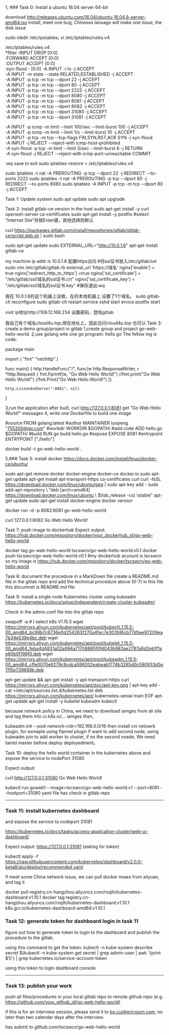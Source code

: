 
1, ### Task 0: Install a ubuntu 16.04 server 64-bit

download http://releases.ubuntu.com/16.04/ubuntu-16.04.6-server-amd64.iso install, meet one bug, Chineses lanuage will make one issue, the disk issue

sudo mkdir /etc/ipstables; vi /etc/iptables/rules.v4

/etc/iptables/rules.v4   
*filter :INPUT DROP [0:0]   
:FORWARD ACCEPT [0:0]   
:OUTPUT ACCEPT [0:0]     
:syn-flood - [0:0] -A INPUT -i lo -j ACCEPT     
-A INPUT -m state --state RELATED,ESTABLISHED -j ACCEPT   
-A INPUT -p tcp -m tcp --dport 22 -j ACCEPT   
-A INPUT -p tcp -m tcp --dport 80 -j ACCEPT   
-A INPUT -p tcp -m tcp --dport 2222 -j ACCEPT   
-A INPUT -p tcp -m tcp --dport 8080 -j ACCEPT   
-A INPUT -p tcp -m tcp --dport 8081 -j ACCEPT   
-A INPUT -p tcp -m tcp --dport 8082 -j ACCEPT   
-A INPUT -p tcp -m tcp --dport 31080 -j ACCEPT   
-A INPUT -p tcp -m tcp --dport 31081 -j ACCEPT  

-A INPUT -p icmp -m limit --limit 100/sec --limit-burst 100 -j ACCEPT   
-A INPUT -p icmp -m limit --limit 1/s --limit-burst 10 -j ACCEPT   
-A INPUT -p tcp -m tcp --tcp-flags FIN,SYN,RST,ACK SYN -j syn-flood   
-A INPUT -j REJECT --reject-with icmp-host-prohibited   
-A syn-flood -p tcp -m limit --limit 3/sec --limit-burst 6 -j RETURN   
-A syn-flood -j REJECT --reject-with icmp-port-unreachable COMMIT 

:wq save to exit sudo iptables-restore < /etc/iptables/rules.v4


sudo iptables -t nat -A PREROUTING -p tcp --dport 22 -j REDIRECT --to-ports 2222 
sudo iptables -t nat -A PREROUTING -p tcp --dport 80 -j REDIRECT --to-ports 8080 
sudo iptables -A INPUT -p tcp -m tcp --dport 80 -j ACCEPT

Task 1: Update system
sudo apt update sudo apt upgrade

Task 2: install gitlab-ce version in the host
sudo apt-get install -y curl openssh-server ca-certificates sudo apt-get install -y postfix #select “Internet Site”并按Enter键，其他选择则默认

curl https://packages.gitlab.com/install/repositories/gitlab/gitlab-ce/script.deb.sh | sudo bash

sudo apt-get update sudo EXTERNAL_URL="http://10.0.1.6" apt-get install gitlab-ce

my machine ip addr is  10.0.1.6
配置https访问 #将ssl证书放入/etc/gitlab/ssl 
sudo vim /etc/gitlab/gitlab.rb 
external_url 'https://域名' nginx['enable'] = true 
nginx['redirect_http_to_https'] =true 
nginx['ssl_certificate'] = "/etc/gitlab/ssl/域名的ssl证书.crt" 
nginx['ssl_certificate_key'] = "/etc/gitlab/ssl/域名的ssl证书.key" 
#保存退出:wq

我在 10.0.1.6的这个机器上没做，在的本地机器上 设置了1个域名。
sudo gitlab-ctl reconfigure 
sudo gitlab-ctl restart 
service sshd start 
ervice postfix start

visit ip地址http://106.12.168.234 设置密码，登陆gitlab

我自己有个域名cloud4u.top,绑在地址上，因此访问cloud4u.top 也可以
Task 3: create a demo group/project in gitlab
1,create group and project go-web-hello-world. 
2,use golang wite one go program: hello.go 
The fellow ing is code:

package main

import (
"fmt"
"net/http"
)

func main() {
	http.HandleFunc("/", func(w http.ResponseWriter, r *http.Request) {
		fmt.Fprintf(w, "Go Web Hello World!")
		//fmt.print("Go Web Hello World!")
		//fmt.Print("Go Web Hello World!")
	})

	http.ListenAndServe(":8081", nil)
}

3,run the application after built, curl http://127.0.0.1:8081 get "Go Web Hello World!" messages 4, write one Dockerfile to build one image

#source FROM golang:latest 
#author MAINTAINER luopeng "755200@qq.com" 
#workdir WORKDIR $GOPATH/ 
#add code ADD hello.go $GOPATH/ 
#build RUN go build hello.go 
#expose EXPOSE 8081 
#entrypoint ENTRYPOINT ["./hello"]

docker build -t go-web-hello-world .

5,### Task 5: install docker https://docs.docker.com/install/linux/docker-ce/ubuntu/ 

sudo apt-get remove docker docker-engine docker-ce docker.io 
sudo apt-get update apt-get install apt-transport-https ca-certificates curl
curl -fsSL https://download.docker.com/linux/ubuntu/gpg | sudo apt-key add - 
sudo add-apt-repository \ "deb [arch=amd64] https://download.docker.com/linux/ubuntu \ $(lsb_release -cs) \stable" apt-get update 
sudo apt-get install docker-engine 
docker version

docker run -d -p 8082:8081 go-web-hello-world

curl 127.0.0.1:8082 Go Web Hello World!

Task 7: push image to dockerhub
Expect output: https://hub.docker.com/repository/docker/your_dockerhub_id/go-web-hello-world

docker tag go-web-hello-world tscswcn/go-web-hello-world:v0.1 
docker push tscswcn/go-web-hello-world:v0.1 
#my dockerhub acoount is tscswcn
so my image is https://hub.docker.com/repository/docker/tscswcn/go-web-hello-world


Task 8: document the procedure in a MarkDown file
create a README.md file in the gitlab repo and add the technical procedure above (0-7) in this file
this documnet is README.md file.

Task 9: install a single node Kubernetes cluster using kubeadm
https://kubernetes.io/docs/setup/independent/create-cluster-kubeadm/

Check in the admin.conf file into the gitlab repo 

swapoff -a  # I select k8s V1.15.5
wget https://mirrors.aliyun.com/kubernetes/apt/pool/kubectl_1.15.5-00_amd64_bc99b7c6736e0d254263f270a4fec7e303fd6cb77d5ee97209ea7b34e539e4bc.deb 
wget https://mirrors.aliyun.com/kubernetes/apt/pool/kubelet_1.15.5-00_amd64_feba4d4831a02a994a71708885f0fd043b983ae2787a6d2eb1f1ae80b0f199f0.deb 
wget https://mirrors.aliyun.com/kubernetes/apt/pool/kubeadm_1.15.5-00_amd64_cffe0070e6279c8cdca599202eabeab1774b3265d0c590933d5e1115e739668b.deb

apt-get update && apt-get install -y apt-transport-https 
curl https://mirrors.aliyun.com/kubernetes/apt/doc/apt-key.gpg | apt-key add - cat </etc/apt/sources.list.d/kubernetes.list deb https://mirrors.aliyun.com/kubernetes/apt/ kubernetes-xenial main EOF 
apt-get update 
apt-get install -y kubelet kubeadm kubectl

because network policy in  China, we need to download iamges from ali site and tag them into  cr.k8s.io/...  iamges 
then,

kubeadm init --pod-network-cidr=192.168.0.0/16 then 
install  cni netowrk plugin, for exmaple using  flannel plugin
if want to add second node, using  kubeadm join  to add  worker to cluster,
if no the second noede, We need taintd master before deploy deployedment。 

Task 10: deploy the hello world container
in the kubernetes above and expose the service to nodePort 31080

Expect output:

curl http://127.0.0.1:31080
Go Web Hello World!

kubectl run goweb1 --image=tscswcn/go-web-hello-world:v1 --port=8081 --hostport=31080
yaml file has check in gitlab repo


------------------------------------

### Task 11: install kubernetes dashboard

and expose the service to nodeport 31081

https://kubernetes.io/docs/tasks/access-application-cluster/web-ui-dashboard/

Expect output: https://127.0.0.1:31081 (asking for token)

kubectl apply -f https://raw.githubusercontent.com/kubernetes/dashboard/v2.0.0-beta8/aio/deploy/recommended.yaml

if meet some China network issue, we can pull docker imaes from aliyuan, and tag it  

docker pull registry.cn-hangzhou.aliyuncs.com/rsqlh/kubernetes-dashboard:v1.10.1
docker tag registry.cn-hangzhou.aliyuncs.com/rsqlh/kubernetes-dashboard:v1.10.1 k8s.gcr.io/kubernetes-dashboard-amd64:v1.10.1 



### Task 12: generate token for dashboard login in task 11

figure out how to generate token to login to the dashboard and publish the procedure to the gitlab.

using this command to get the token:
kubectl -n kube-system describe secret $(kubectl -n kube-system get secret | grep admin-user | awk '{print $1}') | grep kubernetes.io/service-account-token

using this token to login dashboard console

--------------------------------------

### Task 13: publish your work

push all files/procedures in your local gitlab repo to remote github repo (e.g. https://github.com/your_github_id/go-web-hello-world)

if this is for an interview session, please send it to bo.cui@ericsson.com, no later than two calendar days after the interview.

has submit to github.com/tscswcn/go-web-hello-world






 













